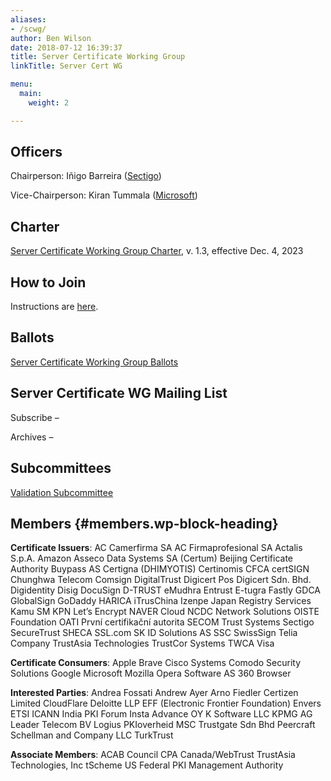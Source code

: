 ```yaml
---
aliases:
- /scwg/
author: Ben Wilson
date: 2018-07-12 16:39:37
title: Server Certificate Working Group
linkTitle: Server Cert WG

menu:
  main:
    weight: 2

---
```


## Officers

Chairperson: Iñigo Barreira ([Sectigo][1])

Vice-Chairperson: Kiran Tummala ([Microsoft][2])

## Charter

[Server Certificate Working Group Charter][3], v. 1.3, effective Dec. 4, 2023

## How to Join

Instructions are [here][4].

## Ballots

[Server Certificate Working Group Ballots][5]

## Server Certificate WG Mailing List

Subscribe –

Archives –

## Subcommittees

[Validation Subcommittee][6]

## Members {#members.wp-block-heading}

**Certificate Issuers**:
AC Camerfirma SA
AC Firmaprofesional SA
Actalis S.p.A.
Amazon
Asseco Data Systems SA (Certum)
Beijing Certificate Authority
Buypass AS
Certigna (DHIMYOTIS)
Certinomis
CFCA
certSIGN
Chunghwa Telecom
Comsign
DigitalTrust
Digicert
Pos Digicert Sdn. Bhd.
Digidentity
Disig
DocuSign
D-TRUST
eMudhra
Entrust
E-tugra
Fastly
GDCA
GlobalSign
GoDaddy
HARICA
iTrusChina
Izenpe
Japan Registry Services
Kamu SM
KPN
Let’s Encrypt
NAVER Cloud
NCDC
Network Solutions
OISTE Foundation
OATI
První certifikační autorita
SECOM Trust Systems
Sectigo
SecureTrust
SHECA
SSL.com
SK ID Solutions AS
SSC
SwissSign
Telia Company
TrustAsia Technologies
TrustCor Systems
TWCA
Visa

**Certificate Consumers**:
Apple
Brave
Cisco Systems
Comodo Security Solutions
Google
Microsoft
Mozilla
Opera Software AS
360 Browser

**Interested Parties**:
Andrea Fossati
Andrew Ayer
Arno Fiedler
Certizen Limited
CloudFlare
Deloitte LLP
EFF (Electronic Frontier Foundation)
Envers
ETSI
ICANN
India PKI Forum
Insta Advance OY
K Software LLC
KPMG AG
Leader Telecom BV
Logius PKIoverheid
MSC Trustgate Sdn Bhd
Peercraft
Schellman and Company LLC
TurkTrust

**Associate Members**:
ACAB Council
CPA Canada/WebTrust
TrustAsia Technologies, Inc
tScheme
US Federal PKI Management Authority

[1]: https://sectigo.com/
[2]: https://www.microsoft.com
[3]: /scwg-charter/
[4]: /information-for-potential-members/
[5]: /ballots/server-certificate-ballots/
[6]: /validation-subcommittee/